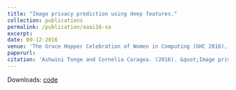 ```yaml
---
title: "Image privacy prediction using deep features."
collection: publications
permalink: /publication/aaai16-sa
excerpt: 
date: 09-12-2016
venue: 'The Grace Hopper Celebration of Women in Computing (GHC 2016), Houston, TX, USA.'
paperurl: 
citation: 'Ashwini Tonge and Cornelia Caragea. (2016). &quot;Image privacy prediction using deep features.&quot; <i>In The Grace Hopper Celebration of Women in Computing (GHC 2016), Houston, TX, USA, 2016 </i>.'
---
```

Downloads: [code](https://github.com/ashwinitonge/deepprivate.git)
